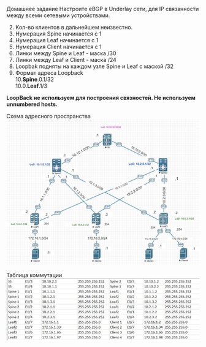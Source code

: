 

Домашнее задание
Настроите eBGP в Underlay сети, для IP связанности между всеми сетевыми устройствами.

2. Кол-во клиентов в дальнейшем неизвестно.
3. Нумерация Spine начинается с 1
4. Нумерация Leaf начинается с 1
5. Нумерация Client начинается с 1
6. Линки между Spine и Leaf - маска /30
7. Линки между Leaf и Client  - маска /24
10. Loopbak подняты на каждом узле Spine и Leaf с маской /32
11. Формат адреса Loopback  
          10.__Spine__.0.1/32  
          10.0.__Leaf__.1/3

__LoopBack не используем для построения связностей. Не используем unnumbered hosts.__

Схема адресного пространства
![alt-текст](https://github.com/AndreyIvanov1972/Otus-COD/blob/main/DZ2/dz2-shema%20seti-1.JPG  "Схема адресного пространства")  

Таблица коммутации  
![alt-текст](https://github.com/AndreyIvanov1972/Otus-COD/blob/main/DZ2/HostConnectionTable.JPG)


